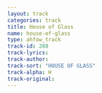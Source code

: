 ```yaml
---
layout: track
categories: track
title: House of Glass
name: house-of-glass
type: ahfow_track
track-id: 288
track-lyrics: 
track-author: 
track-sort: "HOUSE OF GLASS"
track-alpha: H
track-original: 
---
```

